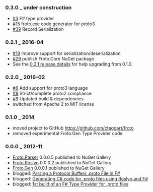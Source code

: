 
### 0.3.0 _ under construction
  * [#3](https://github.com/ctaggart/froto/issues/3) F# type provider
  * [#15](https://github.com/ctaggart/froto/issues/15) froto.exe code generator for proto3
  * [#39](https://github.com/ctaggart/froto/issues/15) Record Serialization

### 0.2.1 _ 2016-04
  * [#19](https://github.com/ctaggart/froto/issues/19) Improve support for serialization/deserialization
  * [#29](https://github.com/ctaggart/froto/issues/29) publish Froto.Core NuGet package
  * See the [0.2.1 release details](https://github.com/ctaggart/froto/releases/tag/0.2.1) for help upgrading from 0.1.0.

### 0.2.0 _ 2016-02

  * [#6](https://github.com/ctaggart/froto/issues/6) Add support for proto3 language
  * [#8](https://github.com/ctaggart/froto/issues/8) Strict/complete proto2 compliance
  * [#9](https://github.com/ctaggart/froto/pull/9) Updated build & dependencies
  * switched from Apache 2 to MIT license

### 0.1.0 _ 2014
  * moved project to GitHub https://github.com/ctaggart/froto
  * removed experimental Froto.Gen Type Provider code

### 0.0.0 _ 2012-11
  * [Froto.Parser](https://www.nuget.org/packages/Froto.Parser/) 0.0.0.5 published to NuGet Gallery
  * [Froto.Roslyn](https://www.nuget.org/packages/Froto.Roslyn/) 0.0.0.2 published to NuGet Gallery
  * [Froto.Gen](https://www.nuget.org/packages/Froto.Gen/) 0.0.0.1 published to NuGet Gallery
  * blogged: [Parsing a Protocol Buffers .proto File in F#](http://blog.ctaggart.com/2012/11/parsing-protocol-buffers-proto-file-in-f.html)
  * blogged: [Generating C# code for .proto files using Roslyn and F#](http://blog.ctaggart.com/2012/11/generating-c-code-for-proto-files-using.html)
  * blogged: [1st build of an F# Type Provider for .proto files](http://blog.ctaggart.com/2012/11/1st-build-of-f-type-provider-for-proto.html)
